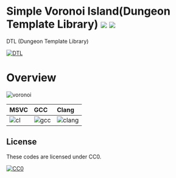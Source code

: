 ﻿# Simple Voronoi Island(Dungeon Template Library) <a href="http://creativecommons.org/publicdomain/zero/1.0/deed.ja"><img src="https://img.shields.io/badge/license-CC0-blue.svg"></a> <a href="https://github.com/Kasugaccho/AsLib"><img src="https://img.shields.io/badge/0.1.0-passing-brightgreen.svg"></a>
DTL (Dungeon Template Library)

[![DTL](https://raw.githubusercontent.com/Kasugaccho/AsLib/master/aslib/Picture/Title/aslib150.png "DTL")](https://github.com/Kasugaccho/AsLib)

# Overview

![voronoi](https://github.com/Kasugaccho/DTL_SimpleVoronoiIsland/blob/master/picture/voronoi.gif)

|MSVC|GCC|Clang|
|:---|:---|:---|
|![cl](https://img.shields.io/badge/cl%2014.10-passing-brightgreen.svg)|![gcc](https://img.shields.io/badge/gcc%205.1.0-passing-brightgreen.svg)|![clang](https://img.shields.io/badge/clang%203.5.0-passing-brightgreen.svg)|

## License

These codes are licensed under CC0.

[![CC0](http://i.creativecommons.org/p/zero/1.0/88x31.png "CC0")](http://creativecommons.org/publicdomain/zero/1.0/deed.ja)

